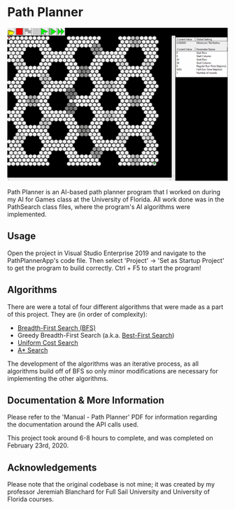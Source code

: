 # Path Planner
![](https://github.com/jordansmithsgames/jordansmithsgames/blob/main/readmes/pathplanner/astar.gif)

Path Planner is an AI-based path planner program that I worked on during my AI for Games class at the University of Florida. All work done was in the PathSearch class files, where the program's AI algorithms were implemented.

## Usage
Open the project in Visual Studio Enterprise 2019 and navigate to the PathPlannerApp's code file. Then select 'Project' -> 'Set as Startup Project' to get the program to build correctly. Ctrl + F5 to start the program!

## Algorithms
There are were a total of four different algorithms that were made as a part of this project. They are (in order of complexity):
- [Breadth-First Search (BFS)](https://en.wikipedia.org/wiki/Breadth-first_search)
- Greedy Breadth-First Search (a.k.a. [Best-First Search](https://en.wikipedia.org/wiki/Best-first_search))
- [Uniform Cost Search](https://www.geeksforgeeks.org/uniform-cost-search-dijkstra-for-large-graphs/)
- [A* Search](https://en.wikipedia.org/wiki/A*_search_algorithm)

The development of the algorithms was an iterative process, as all algorithms build off of BFS so only minor modifications are necessary for implementing the other algorithms.

## Documentation & More Information
Please refer to the 'Manual - Path Planner' PDF for information regarding the documentation around the API calls used.

This project took around 6-8 hours to complete, and was completed on February 23rd, 2020.

## Acknowledgements
Please note that the original codebase is not mine; it was created by my professor Jeremiah Blanchard for Full Sail University and University of Florida courses.
